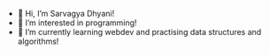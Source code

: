 - 👋 Hi, I’m Sarvagya Dhyani!
- 👀 I’m interested in programming!
- 🌱 I’m currently learning webdev and practising data structures and algorithms!


<!---
Sarvagya035/Sarvagya035 is a ✨ special ✨ repository because its `README.md` (this file) appears on your GitHub profile.
You can click the Preview link to take a look at your changes.
--->

